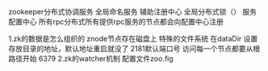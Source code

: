 zookeeper分布式协调服务
全局命名服务 辅助注册中心 全局分布式锁（）
服务配置中心
所有rpc分布式所有提供rpc服务的节点都会向配置中心注册

1.zk的数据是怎么组织的 znode节点存在磁盘上 特殊的文件系统
        在dataDir 设置存放目录的地址，默认地址重启就没了
        2181默认端口号
        访问每一个节点都要从根路径开始
        6379
2.zk的watcher机制  配置文件zoo.fig
